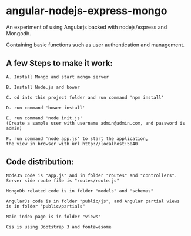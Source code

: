 angular-nodejs-express-mongo
============================

An experiment of using Angularjs backed with nodejs/express and Mongodb.

Containing basic functions such as user authentication and management.


A few Steps to make it work:
----------------------------

	A. Install Mongo and start mongo server

	B. Install Node.js and bower

	C. cd into this project folder and run command 'npm install'

	D. run command 'bower install'

	E. run command 'node init.js' 
	(Create a sample user with username admin@admin.com, and password is admin)

	F. run command 'node app.js' to start the application, 
	the view in browser with url http://localhost:5040


Code distribution:
------------------

	NodeJS code is "app.js" and in folder "routes" and "controllers". 
	Server side route file is "routes/route.js"

	MongoDb related code is in folder "models" and "schemas"

	AngularJs code is in folder "public/js", and Angular partial views 
	is in folder "public/partials"

	Main index page is in folder "views"

	Css is using Bootstrap 3 and fontawesome